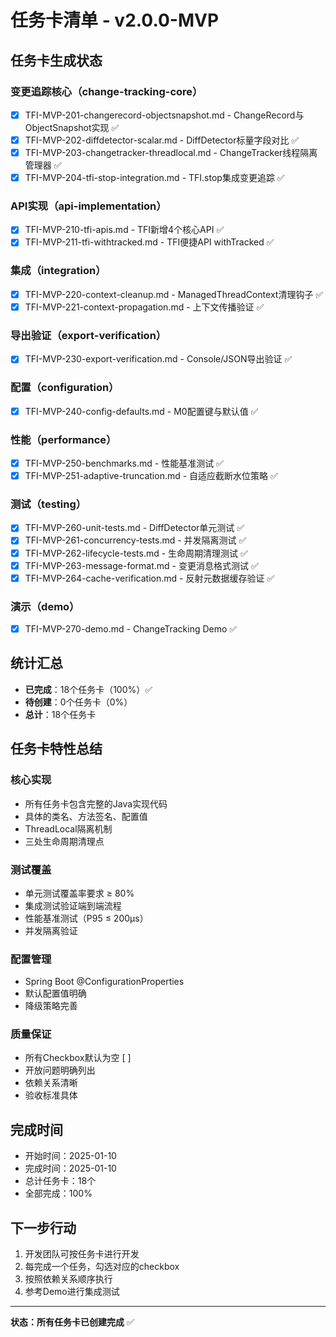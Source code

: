 # 任务卡清单 - v2.0.0-MVP

## 任务卡生成状态

### 变更追踪核心（change-tracking-core）
- [x] TFI-MVP-201-changerecord-objectsnapshot.md - ChangeRecord与ObjectSnapshot实现 ✅
- [x] TFI-MVP-202-diffdetector-scalar.md - DiffDetector标量字段对比 ✅
- [x] TFI-MVP-203-changetracker-threadlocal.md - ChangeTracker线程隔离管理器 ✅
- [x] TFI-MVP-204-tfi-stop-integration.md - TFI.stop集成变更追踪 ✅

### API实现（api-implementation）
- [x] TFI-MVP-210-tfi-apis.md - TFI新增4个核心API ✅
- [x] TFI-MVP-211-tfi-withtracked.md - TFI便捷API withTracked ✅

### 集成（integration）
- [x] TFI-MVP-220-context-cleanup.md - ManagedThreadContext清理钩子 ✅
- [x] TFI-MVP-221-context-propagation.md - 上下文传播验证 ✅

### 导出验证（export-verification）
- [x] TFI-MVP-230-export-verification.md - Console/JSON导出验证 ✅

### 配置（configuration）
- [x] TFI-MVP-240-config-defaults.md - M0配置键与默认值 ✅

### 性能（performance）
- [x] TFI-MVP-250-benchmarks.md - 性能基准测试 ✅
- [x] TFI-MVP-251-adaptive-truncation.md - 自适应截断水位策略 ✅

### 测试（testing）
- [x] TFI-MVP-260-unit-tests.md - DiffDetector单元测试 ✅
- [x] TFI-MVP-261-concurrency-tests.md - 并发隔离测试 ✅
- [x] TFI-MVP-262-lifecycle-tests.md - 生命周期清理测试 ✅
- [x] TFI-MVP-263-message-format.md - 变更消息格式测试 ✅
- [x] TFI-MVP-264-cache-verification.md - 反射元数据缓存验证 ✅

### 演示（demo）
- [x] TFI-MVP-270-demo.md - ChangeTracking Demo ✅

## 统计汇总
- **已完成**：18个任务卡（100%）✅
- **待创建**：0个任务卡（0%）
- **总计**：18个任务卡

## 任务卡特性总结

### 核心实现
- 所有任务卡包含完整的Java实现代码
- 具体的类名、方法签名、配置值
- ThreadLocal隔离机制
- 三处生命周期清理点

### 测试覆盖
- 单元测试覆盖率要求 ≥ 80%
- 集成测试验证端到端流程
- 性能基准测试（P95 ≤ 200μs）
- 并发隔离验证

### 配置管理
- Spring Boot @ConfigurationProperties
- 默认配置值明确
- 降级策略完善

### 质量保证
- 所有Checkbox默认为空 [ ]
- 开放问题明确列出
- 依赖关系清晰
- 验收标准具体

## 完成时间
- 开始时间：2025-01-10
- 完成时间：2025-01-10
- 总计任务卡：18个
- 全部完成：100%

## 下一步行动
1. 开发团队可按任务卡进行开发
2. 每完成一个任务，勾选对应的checkbox
3. 按照依赖关系顺序执行
4. 参考Demo进行集成测试

---

**状态：所有任务卡已创建完成** ✅